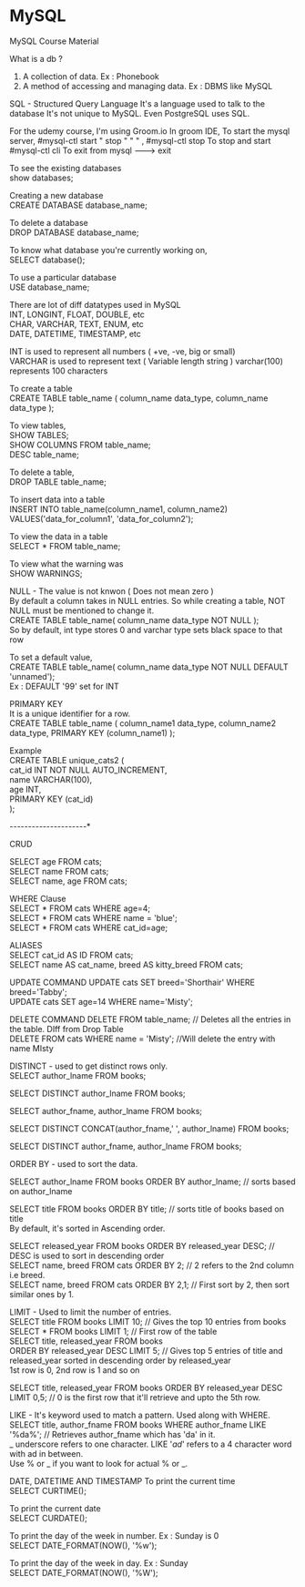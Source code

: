# MySQL
MySQL Course Material

What is a db ? 
1. A collection of data. Ex : Phonebook 
2. A method of accessing and managing data. Ex : DBMS like MySQL

SQL - Structured Query Language
It's a language used to  talk to the database
It's not unique to MySQL. Even PostgreSQL uses SQL. 

For the udemy course, I'm using Groom.io
In groom IDE,
To start the mysql server, #mysql-ctl start
"   stop "   "      "    , #mysql-ctl stop
To stop and start #mysql-ctl cli
To exit from mysql ---> exit

To see the existing databases <br>
  show databases;
  
Creating a new database <br>
  CREATE DATABASE database_name;
  
To delete a database <br>
  DROP DATABASE database_name;
  
To know what database you're currently working on, <br>
  SELECT database();
  
To use a particular database <br>
  USE database_name;
  
There are lot of diff datatypes used in MySQL <br>
INT, LONGINT, FLOAT, DOUBLE, etc <br>
CHAR, VARCHAR, TEXT, ENUM, etc <br>
DATE, DATETIME, TIMESTAMP, etc 

INT is used to represent all numbers ( +ve, -ve, big or small) <br>
VARCHAR is used to represent text ( Variable length string ) varchar(100) represents 100 characters 
                                               
To create a table <br>
  CREATE TABLE table_name
  (
    column_name data_type,
    column_name data_type
   ); 
   
To view tables, <br>
SHOW TABLES; <BR>
SHOW COLUMNS FROM table_name; <br>
DESC table_name; 
  
To delete a table, <br>
  DROP TABLE table_name;
  
To insert data into a table <br>
  INSERT INTO table_name(column_name1, column_name2)
  VALUES('data_for_column1', 'data_for_column2');
  
To view the data in a table <br>
  SELECT * FROM table_name;
 
To view what the warning was <br>
  SHOW WARNINGS;
  
NULL - The value is not knwon ( Does not mean zero ) <br>
  By default a column takes in NULL entries. So while creating a table, NOT NULL must be mentioned to change it. <br>
  CREATE TABLE table_name( column_name data_type NOT NULL ); <br>
  So by default, int type stores 0 and varchar type sets black space to that row
  
To set a default value, <br>
  CREATE TABLE table_name( column_name data_type NOT NULL DEFAULT 'unnamed'); <br>
  Ex : DEFAULT '99' set for INT
  
PRIMARY KEY <br>
  It is a unique identifier for a row. <br>
  CREATE TABLE table_name
  (
    column_name1 data_type,
    column_name2 data_type,
    PRIMARY KEY (column_name1)
   );
  
  Example <br>
  CREATE TABLE unique_cats2 ( <br>
    cat_id INT NOT NULL AUTO_INCREMENT, <br>
    name VARCHAR(100), <br>
    age INT, <br>
    PRIMARY KEY (cat_id) <br>
);  <br>
  
*----------*-----------* <br>

CRUD
  
SELECT age FROM cats; <br>
SELECT name FROM cats; <br>
SELECT name, age FROM cats; 
  
WHERE Clause <br>
SELECT * FROM cats WHERE age=4; <br>
SELECT * FROM cats WHERE name = 'blue'; <br>
SELECT * FROM cats WHERE cat_id=age; <br>
  
ALIASES <br>
SELECT cat_id AS ID FROM cats; <br>
SELECT name AS cat_name, breed AS kitty_breed FROM cats; <br>

UPDATE COMMAND
  UPDATE cats SET breed='Shorthair' WHERE breed='Tabby'; <br>
  UPDATE cats SET age=14 WHERE name='Misty'; <br>
  
DELETE COMMAND
  DELETE FROM table_name; // Deletes all the entries in the table. DIff from Drop Table <br>
  DELETE FROM cats WHERE name = 'Misty'; //Will delete the entry with name MIsty <br>
  
DISTINCT - used to get distinct rows only. <br>
SELECT author_lname FROM books; <br>

SELECT DISTINCT author_lname FROM books; <br>
 
SELECT author_fname, author_lname FROM books; <br>
 
SELECT DISTINCT CONCAT(author_fname,' ', author_lname) FROM books; <br>
 
SELECT DISTINCT author_fname, author_lname FROM books; <br>
  
ORDER BY - used to sort the data.
  
SELECT author_lname FROM books ORDER BY author_lname;  // sorts based on author_lname <br>
 
SELECT title FROM books ORDER BY title; // sorts title of books based on title <br>
By default, it's sorted in Ascending order.
 
SELECT released_year FROM books ORDER BY released_year DESC; // DESC is used to sort in descending order <br>
SELECT name, breed FROM cats ORDER BY 2; // 2 refers to the 2nd column i.e breed. <br>
SELECT name, breed FROM cats ORDER BY 2,1; // First sort by 2, then sort similar ones by 1.
  
LIMIT - Used to limit the number of entries. <br>
  SELECT title FROM books LIMIT 10; // Gives the top 10 entries from books <br>
  SELECT * FROM books LIMIT 1; // First row of the table <br>
  SELECT title, released_year FROM books  
ORDER BY released_year DESC LIMIT 5; // Gives top 5 entries of title and released_year sorted in descending order by released_year <br>
  1st row is 0, 2nd row is 1 and so on
  
SELECT title, released_year FROM books 
ORDER BY released_year DESC LIMIT 0,5; // 0 is the first row that it'll retrieve and upto the 5th row.  <br>

LIKE - It's keyword used to match a pattern. Used along with WHERE. <br>
  SELECT title, author_fname FROM books WHERE author_fname LIKE '%da%'; // Retrieves author_fname which has 'da' in it. <br>
  _ underscore refers to one character. LIKE '_ad_' refers to a 4 character word with ad in between. <br>
  Use \% or \_ if you want to look for actual % or _.
  
  
DATE, DATETIME AND TIMESTAMP
  To print the current time <br>
  SELECT CURTIME();
  
  To print the current date <br>
  SELECT CURDATE();
  
  To print the day of the week in number. Ex : Sunday is 0 <br>
  SELECT DATE_FORMAT(NOW(), '%w');
  
  
  To print the day of the week in day. Ex : Sunday <br>
  SELECT DATE_FORMAT(NOW(), '%W');
  
  
  


  



